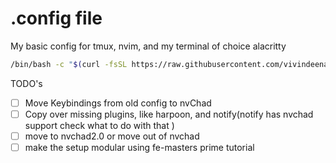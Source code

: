 # .config file

My basic config for tmux, nvim, and my terminal of choice alacritty

```bash
/bin/bash -c "$(curl -fsSL https://raw.githubusercontent.com/vivindeena/config/refs/heads/main/setup.sh)"
```

TODO's
- [ ] Move Keybindings from old config to nvChad
- [ ] Copy over missing plugins, like harpoon, and notify(notify has nvchad support check what to do with that )
- [ ] move to nvchad2.0 or move out of nvchad 
- [ ] make the setup modular using fe-masters prime tutorial 
